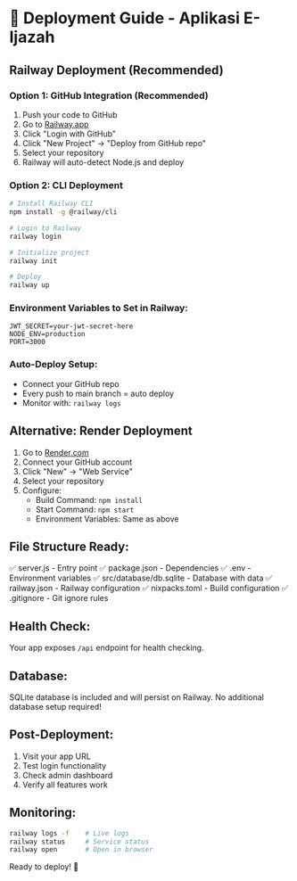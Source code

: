 # 🚀 Deployment Guide - Aplikasi E-Ijazah

## Railway Deployment (Recommended)

### Option 1: GitHub Integration (Recommended)
1. Push your code to GitHub
2. Go to [Railway.app](https://railway.app)
3. Click "Login with GitHub"
4. Click "New Project" → "Deploy from GitHub repo"
5. Select your repository
6. Railway will auto-detect Node.js and deploy

### Option 2: CLI Deployment
```bash
# Install Railway CLI
npm install -g @railway/cli

# Login to Railway
railway login

# Initialize project
railway init

# Deploy
railway up
```

### Environment Variables to Set in Railway:
```
JWT_SECRET=your-jwt-secret-here
NODE_ENV=production
PORT=3000
```

### Auto-Deploy Setup:
- Connect your GitHub repo
- Every push to main branch = auto deploy
- Monitor with: `railway logs`

## Alternative: Render Deployment

1. Go to [Render.com](https://render.com)
2. Connect your GitHub account
3. Click "New" → "Web Service"
4. Select your repository
5. Configure:
   - Build Command: `npm install`
   - Start Command: `npm start`
   - Environment Variables: Same as above

## File Structure Ready:
✅ server.js - Entry point
✅ package.json - Dependencies
✅ .env - Environment variables
✅ src/database/db.sqlite - Database with data
✅ railway.json - Railway configuration
✅ nixpacks.toml - Build configuration
✅ .gitignore - Git ignore rules

## Health Check:
Your app exposes `/api` endpoint for health checking.

## Database:
SQLite database is included and will persist on Railway.
No additional database setup required!

## Post-Deployment:
1. Visit your app URL
2. Test login functionality
3. Check admin dashboard
4. Verify all features work

## Monitoring:
```bash
railway logs -f    # Live logs
railway status     # Service status
railway open       # Open in browser
```

Ready to deploy! 🎉
